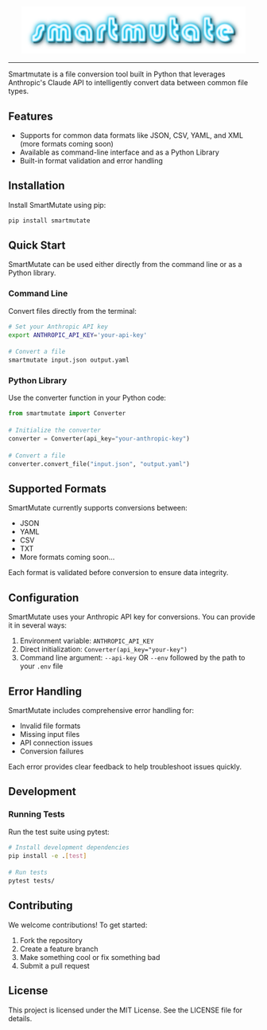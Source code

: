 <div align="center">
  <img width="450" src="logo.png" alt="smartmutate logo" />
</div>

---

Smartmutate is a file conversion tool built in Python that leverages Anthropic's Claude API to intelligently convert data between common file types. 

## Features

- Supports for common data formats like JSON, CSV, YAML, and XML (more formats coming soon)
- Available as command-line interface and as a Python Library
- Built-in format validation and error handling

## Installation

Install SmartMutate using pip:

```bash
pip install smartmutate
```

## Quick Start

SmartMutate can be used either directly from the command line or as a Python library. 

### Command Line

Convert files directly from the terminal:

```bash
# Set your Anthropic API key
export ANTHROPIC_API_KEY='your-api-key'

# Convert a file
smartmutate input.json output.yaml
```

### Python Library

Use the converter function in your Python code:

```python
from smartmutate import Converter

# Initialize the converter
converter = Converter(api_key="your-anthropic-key")

# Convert a file
converter.convert_file("input.json", "output.yaml")
```

## Supported Formats

SmartMutate currently supports conversions between:
- JSON
- YAML
- CSV
- TXT
- More formats coming soon...

Each format is validated before conversion to ensure data integrity.

## Configuration

SmartMutate uses your Anthropic API key for conversions. You can provide it in several ways:
1. Environment variable: `ANTHROPIC_API_KEY`
2. Direct initialization: `Converter(api_key="your-key")`
3. Command line argument: `--api-key` OR `--env` followed by the path to your `.env` file

## Error Handling

SmartMutate includes comprehensive error handling for:
- Invalid file formats
- Missing input files
- API connection issues
- Conversion failures

Each error provides clear feedback to help troubleshoot issues quickly.

## Development

### Running Tests

Run the test suite using pytest:

```bash
# Install development dependencies
pip install -e .[test]

# Run tests
pytest tests/
```

## Contributing

We welcome contributions! To get started:

1. Fork the repository
2. Create a feature branch
3. Make something cool or fix something bad
4. Submit a pull request

## License

This project is licensed under the MIT License. See the LICENSE file for details.